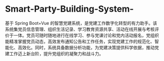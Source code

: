 # Smart-Party-Building-System-
基于 Spring Boot+Vue 的智慧党建系统，是党建工作数字化转型的有力助手。该系统集党员信息管理、组织生活记录、学习教育资源共享、活动在线开展与考核评价于一体。党员可随时随地进行在线学习、参与党课讨论和党内活动报名，党组织能精准掌握党员动态，高效发布通知公告和工作任务，实现党建工作的规范化、智能化、高效化。同时，系统具备数据分析功能，为党建决策提供科学依据，推动党建工作迈上新台阶，提升党组织的凝聚力和战斗力。 
